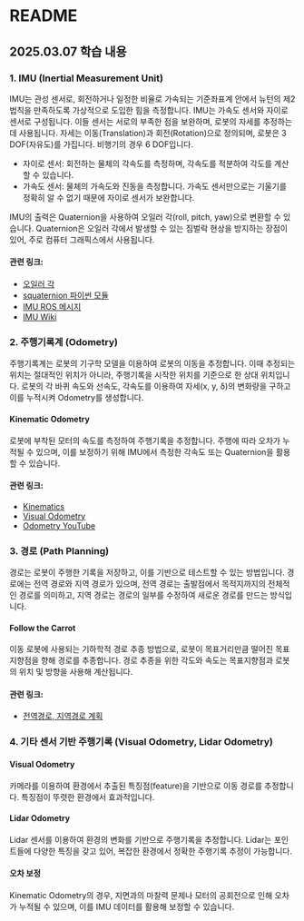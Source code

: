 # README

## 2025.03.07 학습 내용

### 1. IMU (Inertial Measurement Unit)
IMU는 관성 센서로, 회전하거나 일정한 비율로 가속되는 기준좌표계 안에서 뉴턴의 제2 법칙을 만족하도록 가상적으로 도입한 힘을 측정합니다. IMU는 가속도 센서와 자이로 센서로 구성됩니다. 이들 센서는 서로의 부족한 점을 보완하며, 로봇의 자세를 추정하는 데 사용됩니다. 자세는 이동(Translation)과 회전(Rotation)으로 정의되며, 로봇은 3 DOF(자유도)를 가집니다. 비행기의 경우 6 DOF입니다.

- 자이로 센서: 회전하는 물체의 각속도를 측정하며, 각속도를 적분하여 각도를 계산할 수 있습니다.
- 가속도 센서: 물체의 가속도와 진동을 측정합니다. 가속도 센서만으로는 기울기를 정확히 알 수 없기 때문에 자이로 센서가 보완합니다.

IMU의 출력은 Quaternion을 사용하여 오일러 각(roll, pitch, yaw)으로 변환할 수 있습니다. Quaternion은 오일러 각에서 발생할 수 있는 짐벌락 현상을 방지하는 장점이 있어, 주로 컴퓨터 그래픽스에서 사용됩니다.

#### 관련 링크:
- [오일러 각](https://ko.wikipedia.org/wiki/%EC%98%A4%EC%9D%BC%EB%9F%AC%20%EA%B0%81)
- [squaternion 파이썬 모듈](https://pypi.org/project/squaternion/)
- [IMU ROS 메시지](https://docs.ros.org/en/melodic/api/sensor_msgs/html/msg/Imu.html)
- [IMU Wiki](https://en.wikipedia.org/wiki/Inertial_measurement_unit)

### 2. 주행기록계 (Odometry)
주행기록계는 로봇의 기구학 모델을 이용하여 로봇의 이동을 추정합니다. 이때 추정되는 위치는 절대적인 위치가 아니라, 주행기록을 시작한 위치를 기준으로 한 상대 위치입니다. 로봇의 각 바퀴 속도와 선속도, 각속도를 이용하여 자세(x, y, δ)의 변화량을 구하고 이를 누적시켜 Odometry를 생성합니다.

#### Kinematic Odometry
로봇에 부착된 모터의 속도를 측정하여 주행기록을 추정합니다. 주행에 따라 오차가 누적될 수 있으며, 이를 보정하기 위해 IMU에서 측정한 각속도 또는 Quaternion을 활용할 수 있습니다.

#### 관련 링크:
- [Kinematics](https://en.wikipedia.org/wiki/Kinematics)
- [Visual Odometry](https://en.wikipedia.org/wiki/Visual_odometry)
- [Odometry YouTube](https://www.youtube.com/results?search_query=odometry)

### 3. 경로 (Path Planning)
경로는 로봇이 주행한 기록을 저장하고, 이를 기반으로 테스트할 수 있는 방법입니다. 경로에는 전역 경로와 지역 경로가 있으며, 전역 경로는 출발점에서 목적지까지의 전체적인 경로를 의미하고, 지역 경로는 경로의 일부를 수정하여 새로운 경로를 만드는 방식입니다.

#### Follow the Carrot
이동 로봇에 사용되는 기하학적 경로 추종 방법으로, 로봇이 목표거리만큼 떨어진 목표지향점을 향해 경로를 추종합니다. 경로 추종을 위한 각도와 속도는 목표지향점과 로봇의 위치 및 방향을 사용해 계산됩니다.

#### 관련 링크:
- [전역경로, 지역경로 계획](https://ko.wikipedia.org/wiki/%EA%B2%BD%EB%A1%9C_%ED%8F%AC%EB%8F%84_%EA%B5%AC%ED%98%84)

### 4. 기타 센서 기반 주행기록 (Visual Odometry, Lidar Odometry)

#### Visual Odometry
카메라를 이용하여 환경에서 추출된 특징점(feature)을 기반으로 이동 경로를 추정합니다. 특징점이 뚜렷한 환경에서 효과적입니다.

#### Lidar Odometry
Lidar 센서를 이용하여 환경의 변화를 기반으로 주행기록을 추정합니다. Lidar는 포인트들에 다양한 특징을 갖고 있어, 복잡한 환경에서 정확한 주행기록 추정이 가능합니다.

#### 오차 보정
Kinematic Odometry의 경우, 지면과의 마찰력 문제나 모터의 공회전으로 인해 오차가 누적될 수 있으며, 이를 IMU 데이터를 활용해 보정할 수 있습니다.

